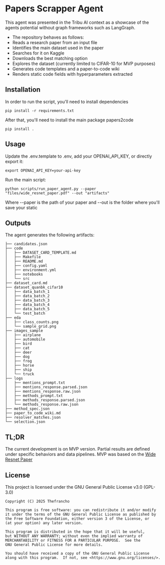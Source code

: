 # Papers Scrapper Agent

This agent was presented in the Tribu AI context as a showcase of the agents potential without graph frameworks such as LangGraph.

* The repository behaves as follows:
* Reads a research paper from an input file
* Identifies the main dataset used in the paper
* Searches for it on Kaggle
* Downloads the best matching option
* Explores the dataset (currently limited to CIFAR-10 for MVP purposes)
* Generates code templates and a paper-to-code wiki
* Renders static code fields with hyperparameters extracted

## Installation

In order to run the script, you'll need to install dependencies

`
pip install -r requirements.txt
`

After that, you'll need to install the main package papers2code

`
pip install .
`

## Usage

Update the .env.template to .env, add your OPENAI_API_KEY, or directly export it:

`
export OPENAI_API_KEY=your-api-key
`

Run the main script:

`
python scripts/run_paper_agent.py --paper "files/wide_resnet_paper.pdf" --out "artifacts"
`

Where --paper is the path of your paper and --out is the folder where you'll save your static

## Outputs

The agent generates the following artifacts:

```
├── candidates.json
├── code
│   ├── DATASET_CARD_TEMPLATE.md
│   ├── Makefile
│   ├── README.md
│   ├── config.yaml
│   ├── environment.yml
│   ├── notebooks
│   └── src
├── dataset_card.md
├── dataset_quanbk_cifar10
│   ├── data_batch_1
│   ├── data_batch_2
│   ├── data_batch_3
│   ├── data_batch_4
│   ├── data_batch_5
│   └── test_batch
├── eda
│   ├── class_counts.png
│   └── sample_grid.png
├── images_sample
│   ├── airplane
│   ├── automobile
│   ├── bird
│   ├── cat
│   ├── deer
│   ├── dog
│   ├── frog
│   ├── horse
│   ├── ship
│   └── truck
├── logs
│   ├── mentions_prompt.txt
│   ├── mentions_response.parsed.json
│   ├── mentions_response.raw.json
│   ├── methods_prompt.txt
│   ├── methods_response.parsed.json
│   └── methods_response.raw.json
├── method_spec.json
├── paper_to_code_wiki.md
├── resolver_matches.json
└── selection.json
```

## TL;DR

The current development is on MVP version. Partial results are defined under specific behaviors and data pipelines. MVP was based on the [Wide Resnet Paper](https://arxiv.org/abs/1605.07146)

## License
This project is licensed under the GNU General Public License v3.0 (GPL-3.0)

```
Copyright (C) 2025 Thefrancho

This program is free software: you can redistribute it and/or modify
it under the terms of the GNU General Public License as published by
the Free Software Foundation, either version 3 of the License, or
(at your option) any later version.

This program is distributed in the hope that it will be useful,
but WITHOUT ANY WARRANTY; without even the implied warranty of
MERCHANTABILITY or FITNESS FOR A PARTICULAR PURPOSE.  See the
GNU General Public License for more details.

You should have received a copy of the GNU General Public License
along with this program.  If not, see <https://www.gnu.org/licenses/>.
```